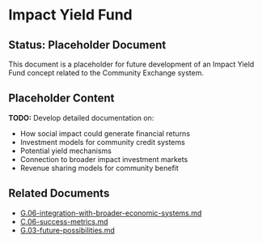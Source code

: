 # Impact Yield Fund

## Status: Placeholder Document

This document is a placeholder for future development of an Impact Yield Fund concept related to the Community Exchange system.

## Placeholder Content

**TODO:** Develop detailed documentation on:
- How social impact could generate financial returns
- Investment models for community credit systems
- Potential yield mechanisms
- Connection to broader impact investment markets
- Revenue sharing models for community benefit

## Related Documents

- [G.06-integration-with-broader-economic-systems.md](./G.06-integration-with-broader-economic-systems.md)
- [C.06-success-metrics.md](/notes/ics/ccc/v0.2/C-Implementation/C.06-success-metrics.md)
- [G.03-future-possibilities.md](./G.03-future-possibilities.md)
